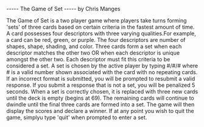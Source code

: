 ----- The Game of Set -----
by Chris Manges

The Game of Set is a two player game where players take turns forming 'sets' of three cards based on certain criteria in the fastest amount of time. A card possesses four descriptors with three varying qualities.For example, a card can be red, green, or purple. The four descriptors are number of shapes, shape, shading, and color. Three cards form a set when each descriptor matches the other two OR when each descriptor is unique amongst the other two. Each descriptor must fit this criteria to be considered a set. A set is chosen by the active player by typing
#/#/#
where # is a valid number shown associated with the card with no repeating cards. If an incorrect format is submitted, you will be prompted to resubmit a valid response. If you submit a response that is not a set, you will be penalized 5 seconds. When a set is correctly chosen, it is replaced with three new cards until the deck is empty (begins at 69). The remaining cards will continue to dwindle until the final three cards are formed into a set. The game will then display the scores and declare a winner. If at any point you wish to quit the game, simplyu type 'quit' when prompted to enter a set.
